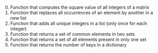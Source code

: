 0. Function that computes the square value of all integers of a matrix
1. Function that replaces all occurrences of an element by another in a new list
2. Function that adds all unique integers in a list (only once for each integer)
3. Function that returns a set of common elements in two sets
4. Function that returns a set of all elements present in only one set
5. Function that returns the number of keys in a dictionary

